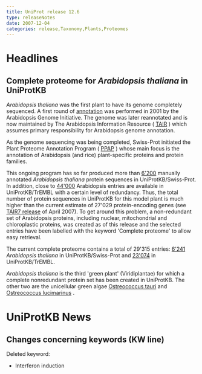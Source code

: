 ```yaml
---
title: UniProt release 12.6
type: releaseNotes
date: 2007-12-04
categories: release,Taxonomy,Plants,Proteomes
---
```


# Headlines

## Complete proteome for _Arabidopsis thaliana_ in UniProtKB

_Arabidopsis thaliana_ was the first plant to have its genome completely sequenced. A first round of [annotation](http://view.ncbi.nlm.nih.gov/pubmed/11130711) was performed in 2001 by the Arabidopsis Genome Initiative. The genome was later reannotated and is now maintained by The Arabidopsis Information Resource ( [TAIR](http://www.arabidopsis.org/) ) which assumes primary responsibility for Arabidopsis genome annotation.

As the genome sequencing was being completed, Swiss-Prot initiated the Plant Proteome Annotation Program ( [PPAP](http://www.uniprot.org/help/Plants) ) whose main focus is the annotation of Arabidopsis (and rice) plant-specific proteins and protein families.

This ongoing program has so far produced more than [6'200](http://www.uniprot.org/uniprotkb?query=taxonomy_id:3702+AND+reviewed:true) manually annotated _Arabidopsis thaliana_ protein sequences in UniProtKB/Swiss-Prot. In addition, close to [44'000](http://www.uniprot.org/uniprotkb?query=taxonomy_id:3702+AND+reviewed:false) Arabidopsis entries are available in UniProtKB/TrEMBL with a certain level of redundancy. Thus, the total number of protein sequences in UniProtKB for this model plant is much higher than the current estimate of 27'029 protein-encoding genes (see [TAIR7 release](http://www.arabidopsis.org/portals/genAnnotation/gene_structural_annotation/annotation_data.jsp) of April 2007). To get around this problem, a non-redundant set of Arabidopsis proteins, including nuclear, mitochondrial and chloroplastic proteins, was created as of this release and the selected entries have been labelled with the keyword 'Complete proteome' to allow easy retrieval.

The current complete proteome contains a total of 29'315 entries: [6'241](http://www.uniprot.org/uniprotkb?query=taxonomy_id:3702+AND+keyword:KW-0181+AND+reviewed:true) _Arabidopsis thaliana_ in UniProtKB/Swiss-Prot and [23'074](http://www.uniprot.org/uniprotkb?query=taxonomy_id:3702+AND+keyword:KW-0181+AND+reviewed:false) in UniProtKB/TrEMBL.

_Arabidopsis thaliana_ is the third 'green plant' (Viridiplantae) for which a complete nonredundant protein set has been created in UniProtKB. The other two are the unicellular green algae [Ostreococcus tauri](http://www.uniprot.org/uniprotkb?query=taxonomy_id:70448+AND+keyword:KW-0181) and [Ostreococcus lucimarinus](http://www.uniprot.org/uniprotkb?query=taxonomy_id:436017+AND+keyword:KW-0181) .

# UniProtKB News

## Changes concerning keywords (KW line)

Deleted keyword:

- Interferon induction
